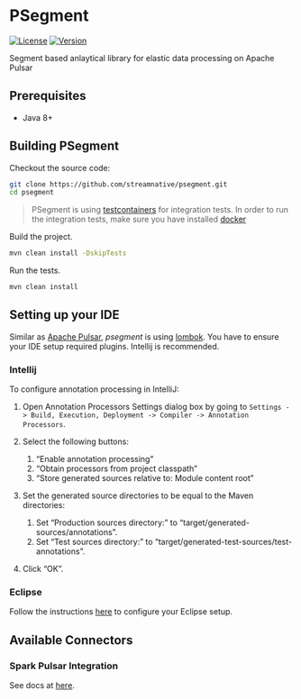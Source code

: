 # PSegment

[![License](https://img.shields.io/badge/License-Apache%202.0-blue.svg)](https://www.apache.org/licenses/LICENSE-2.0)
[![Version](https://img.shields.io/github/release/streamnative/psegment.svg)](https://github.com/streamnative/psegment/releases)

Segment based anlaytical library for elastic data processing on Apache Pulsar

## Prerequisites

- Java 8+

## Building PSegment

Checkout the source code:

```bash
git clone https://github.com/streamnative/psegment.git
cd psegment
```

> PSegment is using [testcontainers](https://www.testcontainers.org/) for
> integration tests. In order to run the integration tests, make sure you
> have installed [docker](https://docs.docker.com/docker-for-mac/install/)

Build the project.

```bash
mvn clean install -DskipTests
```

Run the tests.

```bash
mvn clean install
```

## Setting up your IDE

Similar as [Apache Pulsar](http://pulsar.apache.org), *psegment* is using
[lombok](https://projectlombok.org/). You have to ensure your IDE setup
required plugins. Intellij is recommended.

### Intellij

To configure annotation processing in IntelliJ:

1. Open Annotation Processors Settings dialog box by going to
   `Settings -> Build, Execution, Deployment -> Compiler -> Annotation Processors`.

2. Select the following buttons:
   1. “Enable annotation processing”
   2. “Obtain processors from project classpath”
   3. “Store generated sources relative to: Module content root”

3. Set the generated source directories to be equal to the Maven directories:
   1. Set “Production sources directory:” to “target/generated-sources/annotations”.
   2. Set “Test sources directory:” to “target/generated-test-sources/test-annotations”.

4. Click “OK”.

### Eclipse

Follow the instructions [here](https://howtodoinjava.com/automation/lombok-eclipse-installation-examples/)
to configure your Eclipse setup.

## Available Connectors

### Spark Pulsar Integration

See docs at [here](docs/spark-integration.md).
